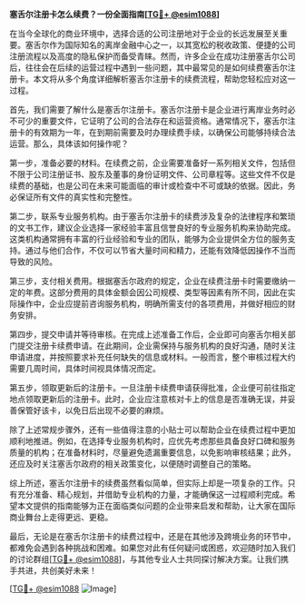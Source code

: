 **塞舌尔注册卡怎么续费？一份全面指南[[TG💪+ @esim1088](https://t.me/s/esim1088)]**

在当今全球化的商业环境中，选择合适的公司注册地对于企业的长远发展至关重要。塞舌尔作为国际知名的离岸金融中心之一，以其宽松的税收政策、便捷的公司注册流程以及高度的隐私保护而备受青睐。然而，许多企业在成功注册塞舌尔公司后，往往会在后续的运营过程中遇到一些问题，其中最常见的是如何续费塞舌尔注册卡。本文将从多个角度详细解析塞舌尔注册卡的续费流程，帮助您轻松应对这一过程。

首先，我们需要了解什么是塞舌尔注册卡。塞舌尔注册卡是企业进行离岸业务时必不可少的重要文件，它证明了公司的合法存在和运营资格。通常情况下，塞舌尔注册卡的有效期为一年，在到期前需要及时办理续费手续，以确保公司能够持续合法运营。那么，具体该如何操作呢？

第一步，准备必要的材料。在续费之前，企业需要准备好一系列相关文件，包括但不限于公司注册证书、股东及董事的身份证明文件、公司章程等。这些文件不仅是续费的基础，也是公司在未来可能面临的审计或检查中不可或缺的依据。因此，务必保证所有文件的真实性和完整性。

第二步，联系专业服务机构。由于塞舌尔注册卡的续费涉及复杂的法律程序和繁琐的文书工作，建议企业选择一家经验丰富且信誉良好的专业服务机构来协助完成。这类机构通常拥有丰富的行业经验和专业的团队，能够为企业提供全方位的服务支持。通过与他们合作，不仅可以节省大量时间和精力，还能有效降低因操作不当而导致的风险。

第三步，支付相关费用。根据塞舌尔政府的规定，企业在续费注册卡时需要缴纳一定的年费。这部分费用的具体金额会因公司规模、类型等因素有所不同，因此在实际操作中，企业应提前咨询服务机构，明确所需支付的各项费用，并做好相应的财务安排。

第四步，提交申请并等待审核。在完成上述准备工作后，企业即可向塞舌尔相关部门提交注册卡续费申请。在此期间，企业需保持与服务机构的良好沟通，随时关注申请进度，并按照要求补充任何缺失的信息或材料。一般而言，整个审核过程大约需要几周时间，具体时间视具体情况而定。

第五步，领取更新后的注册卡。一旦注册卡续费申请获得批准，企业便可前往指定地点领取更新后的注册卡。此时，企业应注意核对卡上的信息是否准确无误，并妥善保管好该卡，以免日后出现不必要的麻烦。

除了上述常规步骤外，还有一些值得注意的小贴士可以帮助企业在续费过程中更加顺利地推进。例如，在选择专业服务机构时，应优先考虑那些具备良好口碑和服务质量的机构；在准备材料时，尽量避免遗漏重要信息，以免影响审核结果；此外，还应及时关注塞舌尔政府的相关政策变化，以便随时调整自己的策略。

综上所述，塞舌尔注册卡的续费虽然看似简单，但实际上却是一项复杂的工作。只有充分准备、精心规划，并借助专业机构的力量，才能确保这一过程顺利完成。希望本文提供的指南能够为正在面临类似问题的企业带来启发和帮助，让大家在国际商业舞台上走得更远、更稳。

最后，无论是在塞舌尔注册卡的续费过程中，还是在其他涉及跨境业务的环节中，都难免会遇到各种挑战和困难。如果您对此有任何疑问或困惑，欢迎随时加入我们的讨论群组[[TG💪+ @esim1088](https://t.me/s/esim1088)]，与其他专业人士共同探讨解决方案。让我们携手共进，共创美好未来！

[[TG💪+ @esim1088](https://t.me/s/esim1088) ![Image](https://i.postimg.cc/4NQfJmqS/Snipaste-2025-05-13-00-14-12.png)]